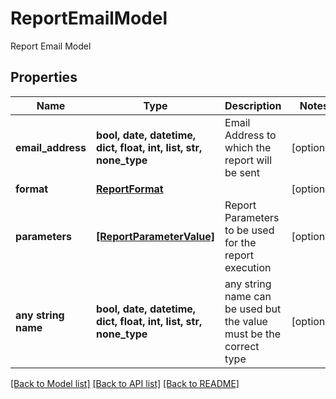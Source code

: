 # ReportEmailModel

Report Email Model

## Properties
Name | Type | Description | Notes
------------ | ------------- | ------------- | -------------
**email_address** | **bool, date, datetime, dict, float, int, list, str, none_type** | Email Address to which the report will be sent | [optional] 
**format** | [**ReportFormat**](ReportFormat.md) |  | [optional] 
**parameters** | [**[ReportParameterValue]**](ReportParameterValue.md) | Report Parameters to be used for the report execution | [optional] 
**any string name** | **bool, date, datetime, dict, float, int, list, str, none_type** | any string name can be used but the value must be the correct type | [optional]

[[Back to Model list]](../README.md#documentation-for-models) [[Back to API list]](../README.md#documentation-for-api-endpoints) [[Back to README]](../README.md)


